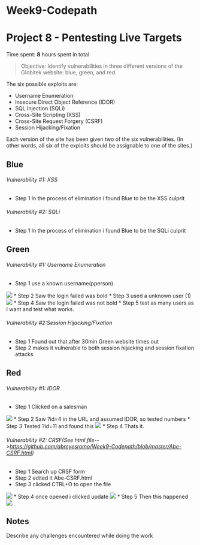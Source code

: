 # Week9-Codepath
# Project 8 - Pentesting Live Targets

Time spent: **8** hours spent in total

> Objective: Identify vulnerabilities in three different versions of the Globitek website: blue, green, and red.

The six possible exploits are:
* Username Enumeration
* Insecure Direct Object Reference (IDOR)
* SQL Injection (SQLi)
* Cross-Site Scripting (XSS)
* Cross-Site Request Forgery (CSRF)
* Session Hijacking/Fixation

Each version of the site has been given two of the six vulnerabilities. (In other words, all six of the exploits should be assignable to one of the sites.)

## Blue

###### Vulnerability #1: XSS
* Step 1 In the process of elimination i found Blue to be the XSS culprit

###### Vulnerability #2: SQLi
* Step 1 In the process of elimination i found Blue to be the SQLi culprit

## Green

###### Vulnerability #1: Username Enumeration
* Step 1 use a known username(pperson)
 <img src="https://github.com/abreyesromo/Week9-Codepath/blob/master/Images/Week9-Green-Vul1-1.png">
* Step 2 Saw the login failed was bold
* Step 3 used a unknown user (1)
 <img src="https://github.com/abreyesromo/Week9-Codepath/blob/master/Images/Week9-Green-Vul1-2.png">
* Step 4 Saw the login failed was not bold
* Step 5 test as many users as I want and test what works.

###### Vulnerability #2:Session Hijacking/Fixation
* Step 1 Found out that after 30min Green website times out
* Step 2 makes it vulnerable to both session hijacking and session fixation attacks

## Red ##

###### Vulnerability #1: IDOR
* Step 1 Clicked on a salesman
 <img src="https://github.com/abreyesromo/Week9-Codepath/blob/master/Images/Week9-RED-Vul1-1.png">
* Step 2 Saw ?id=4 in the URL and assumed IDOR, so tested numbers
* Step 3 Tested ?id=11 and found this
 <img src="https://github.com/abreyesromo/Week9-Codepath/blob/master/Images/Week9-RED-Vul1-1.png">
* Step 4 Thats it.

###### Vulnerability #2: CRSF(See html file-->https://github.com/abreyesromo/Week9-Codepath/blob/master/Abe-CSRF.html)
* Step 1 Search up CRSF form
* Step 2 edited it Abe-CSRF.html
* Step 3 clicked CTRL+O to open the file
 <img src="https://github.com/abreyesromo/Week9-Codepath/blob/master/Images/Week9-RED-VUL2-1.png">
* Step 4 once opened i clicked update
 <img src="https://github.com/abreyesromo/Week9-Codepath/blob/master/Images/Week9-RED-VUL2-2.png">
* Step 5 Then this happened
 <img src="https://github.com/abreyesromo/Week9-Codepath/blob/master/Images/Week9-RED-VUL2-3.png">

## Notes

Describe any challenges encountered while doing the work

